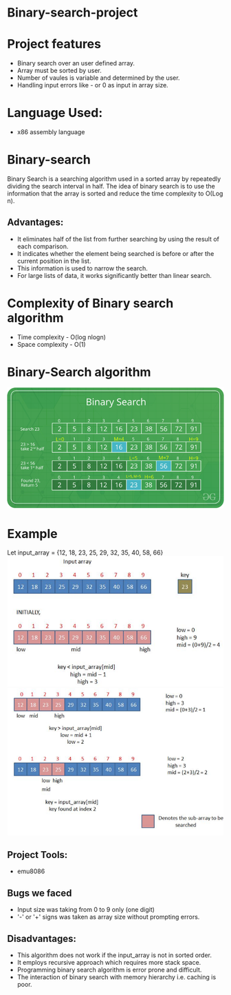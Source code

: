 # Binary-search-project
# Project features
- Binary search over an user defined array.
- Array must be sorted by user.
- Number of vaules is variable and determined by the user.
- Handling input errors like - or 0 as input in array size.
# Language Used: 
- x86 assembly language
# Binary-search
Binary Search is a searching algorithm used in a sorted array by repeatedly dividing the search interval in half.
The idea of binary search is to use the information that the array is sorted and reduce the time complexity to O(Log n). 
## Advantages:
- It eliminates half of the list from further searching by using the result of each comparison.
- It indicates whether the element being searched is before or after the current position in the list.
- This information is used to narrow the search.
- For large lists of data, it works significantly better than linear search.
# Complexity of Binary search algorithm
- Time complexity - O(log nlogn)
- Space complexity - O(1)
# Binary-Search algorithm
![](BinarySearch.png)
# Example
Let input_array = {12, 18, 23, 25, 29, 32, 35, 40, 58, 66}
![](Example_1.jpeg)
![](Example_2.jpeg)
## Project Tools:
- emu8086
## Bugs we faced
- Input size was taking from 0 to 9 only (one digit)
- '-' or '+' signs was taken as array size without prompting errors.
## Disadvantages:
- This algorithm does not work if the input_array is not in sorted order.
- It employs recursive approach which requires more stack space.
- Programming binary search algorithm is error prone and difficult.
- The interaction of binary search with memory hierarchy i.e. caching is poor.

